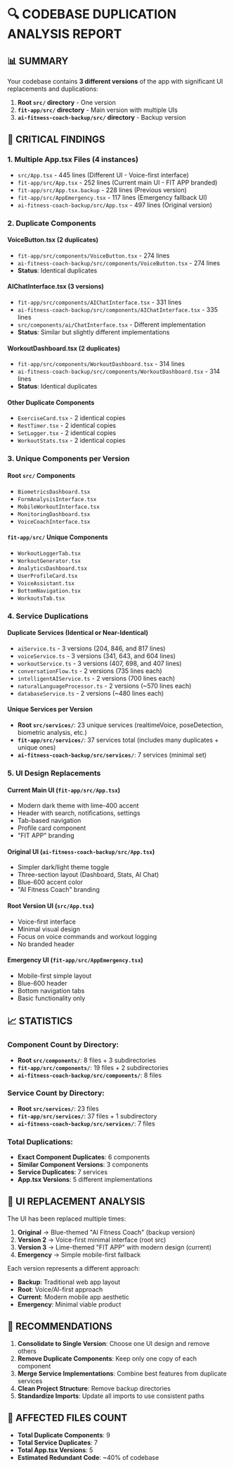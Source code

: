 # 🔍 CODEBASE DUPLICATION ANALYSIS REPORT

## 📊 SUMMARY
Your codebase contains **3 different versions** of the app with significant UI replacements and duplications:

1. **Root `src/` directory** - One version
2. **`fit-app/src/` directory** - Main version with multiple UIs
3. **`ai-fitness-coach-backup/src/` directory** - Backup version

## 🎯 CRITICAL FINDINGS

### 1. **Multiple App.tsx Files (4 instances)**
- `src/App.tsx` - 445 lines (Different UI - Voice-first interface)
- `fit-app/src/App.tsx` - 252 lines (Current main UI - FIT APP branded)
- `fit-app/src/App.tsx.backup` - 228 lines (Previous version)
- `fit-app/src/AppEmergency.tsx` - 117 lines (Emergency fallback UI)
- `ai-fitness-coach-backup/src/App.tsx` - 497 lines (Original version)

### 2. **Duplicate Components**

#### **VoiceButton.tsx (2 duplicates)**
- `fit-app/src/components/VoiceButton.tsx` - 274 lines
- `ai-fitness-coach-backup/src/components/VoiceButton.tsx` - 274 lines
- **Status**: Identical duplicates

#### **AIChatInterface.tsx (3 versions)**
- `fit-app/src/components/AIChatInterface.tsx` - 331 lines
- `ai-fitness-coach-backup/src/components/AIChatInterface.tsx` - 335 lines
- `src/components/ai/ChatInterface.tsx` - Different implementation
- **Status**: Similar but slightly different implementations

#### **WorkoutDashboard.tsx (2 duplicates)**
- `fit-app/src/components/WorkoutDashboard.tsx` - 314 lines
- `ai-fitness-coach-backup/src/components/WorkoutDashboard.tsx` - 314 lines
- **Status**: Identical duplicates

#### **Other Duplicate Components**
- `ExerciseCard.tsx` - 2 identical copies
- `RestTimer.tsx` - 2 identical copies
- `SetLogger.tsx` - 2 identical copies
- `WorkoutStats.tsx` - 2 identical copies

### 3. **Unique Components per Version**

#### **Root `src/` Components**
- `BiometricsDashboard.tsx`
- `FormAnalysisInterface.tsx`
- `MobileWorkoutInterface.tsx`
- `MonitoringDashboard.tsx`
- `VoiceCoachInterface.tsx`

#### **`fit-app/src/` Unique Components**
- `WorkoutLoggerTab.tsx`
- `WorkoutGenerator.tsx`
- `AnalyticsDashboard.tsx`
- `UserProfileCard.tsx`
- `VoiceAssistant.tsx`
- `BottomNavigation.tsx`
- `WorkoutsTab.tsx`

### 4. **Service Duplications**

#### **Duplicate Services (Identical or Near-Identical)**
- `aiService.ts` - 3 versions (204, 846, and 817 lines)
- `voiceService.ts` - 3 versions (341, 643, and 604 lines)
- `workoutService.ts` - 3 versions (407, 698, and 407 lines)
- `conversationFlow.ts` - 2 versions (735 lines each)
- `intelligentAIService.ts` - 2 versions (700 lines each)
- `naturalLanguageProcessor.ts` - 2 versions (~570 lines each)
- `databaseService.ts` - 2 versions (~480 lines each)

#### **Unique Services per Version**
- **Root `src/services/`**: 23 unique services (realtimeVoice, poseDetection, biometric analysis, etc.)
- **`fit-app/src/services/`**: 37 services total (includes many duplicates + unique ones)
- **`ai-fitness-coach-backup/src/services/`**: 7 services (minimal set)

### 5. **UI Design Replacements**

#### **Current Main UI** (`fit-app/src/App.tsx`)
- Modern dark theme with lime-400 accent
- Header with search, notifications, settings
- Tab-based navigation
- Profile card component
- "FIT APP" branding

#### **Original UI** (`ai-fitness-coach-backup/src/App.tsx`)
- Simpler dark/light theme toggle
- Three-section layout (Dashboard, Stats, AI Chat)
- Blue-600 accent color
- "AI Fitness Coach" branding

#### **Root Version UI** (`src/App.tsx`)
- Voice-first interface
- Minimal visual design
- Focus on voice commands and workout logging
- No branded header

#### **Emergency UI** (`fit-app/src/AppEmergency.tsx`)
- Mobile-first simple layout
- Blue-600 header
- Bottom navigation tabs
- Basic functionality only

## 📈 STATISTICS

### Component Count by Directory:
- **Root `src/components/`**: 8 files + 3 subdirectories
- **`fit-app/src/components/`**: 19 files + 2 subdirectories
- **`ai-fitness-coach-backup/src/components/`**: 8 files

### Service Count by Directory:
- **Root `src/services/`**: 23 files
- **`fit-app/src/services/`**: 37 files + 1 subdirectory
- **`ai-fitness-coach-backup/src/services/`**: 7 files

### Total Duplications:
- **Exact Component Duplicates**: 6 components
- **Similar Component Versions**: 3 components
- **Service Duplicates**: 7 services
- **App.tsx Versions**: 5 different implementations

## 🎨 UI REPLACEMENT ANALYSIS

The UI has been replaced multiple times:
1. **Original** → Blue-themed "AI Fitness Coach" (backup version)
2. **Version 2** → Voice-first minimal interface (root src)
3. **Version 3** → Lime-themed "FIT APP" with modern design (current)
4. **Emergency** → Simple mobile-first fallback

Each version represents a different approach:
- **Backup**: Traditional web app layout
- **Root**: Voice/AI-first approach
- **Current**: Modern mobile app aesthetic
- **Emergency**: Minimal viable product

## 🔧 RECOMMENDATIONS

1. **Consolidate to Single Version**: Choose one UI design and remove others
2. **Remove Duplicate Components**: Keep only one copy of each component
3. **Merge Service Implementations**: Combine best features from duplicate services
4. **Clean Project Structure**: Remove backup directories
5. **Standardize Imports**: Update all imports to use consistent paths

## 📁 AFFECTED FILES COUNT
- **Total Duplicate Components**: 9
- **Total Service Duplicates**: 7
- **Total App.tsx Versions**: 5
- **Estimated Redundant Code**: ~40% of codebase